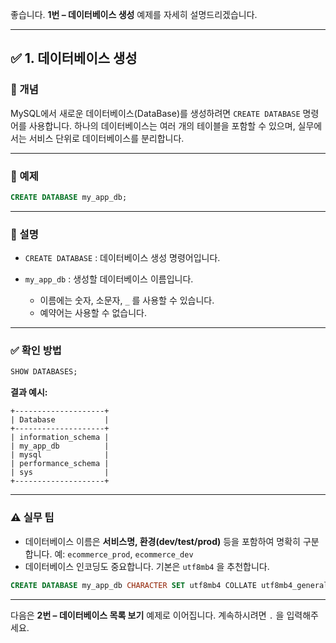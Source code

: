 좋습니다.
**1번 – 데이터베이스 생성** 예제를 자세히 설명드리겠습니다.

---

## ✅ 1. 데이터베이스 생성

### 📌 개념

MySQL에서 새로운 데이터베이스(DataBase)를 생성하려면 `CREATE DATABASE` 명령어를 사용합니다.
하나의 데이터베이스는 여러 개의 테이블을 포함할 수 있으며, 실무에서는 서비스 단위로 데이터베이스를 분리합니다.

---

### 📄 예제

```sql
CREATE DATABASE my_app_db;
```

---

### 📘 설명

* `CREATE DATABASE` : 데이터베이스 생성 명령어입니다.
* `my_app_db` : 생성할 데이터베이스 이름입니다.

  * 이름에는 숫자, 소문자, `_` 를 사용할 수 있습니다.
  * 예약어는 사용할 수 없습니다.

---

### ✅ 확인 방법

```sql
SHOW DATABASES;
```

**결과 예시:**

```
+--------------------+
| Database           |
+--------------------+
| information_schema |
| my_app_db          |
| mysql              |
| performance_schema |
| sys                |
+--------------------+
```

---

### ⚠️ 실무 팁

* 데이터베이스 이름은 **서비스명, 환경(dev/test/prod)** 등을 포함하여 명확히 구분합니다.
  예: `ecommerce_prod`, `ecommerce_dev`
* 데이터베이스 인코딩도 중요합니다. 기본은 `utf8mb4` 을 추천합니다.

```sql
CREATE DATABASE my_app_db CHARACTER SET utf8mb4 COLLATE utf8mb4_general_ci;
```

---

다음은 **2번 – 데이터베이스 목록 보기** 예제로 이어집니다. 계속하시려면 `.` 을 입력해주세요.

